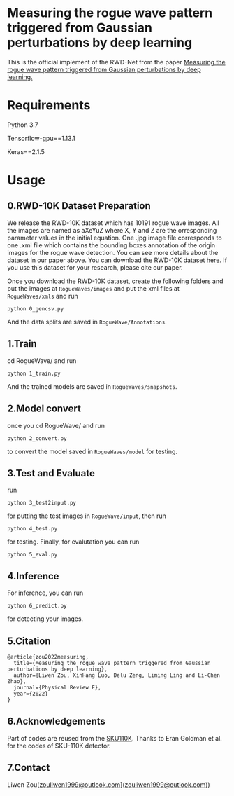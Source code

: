 Measuring the rogue wave pattern triggered from Gaussian perturbations by deep learning
==

This is the official implement of the RWD-Net from the paper [Measuring the rogue wave pattern triggered from Gaussian perturbations by deep learning.]([https://arxiv.org/abs/2109.08909](https://journals.aps.org/pre/abstract/10.1103/PhysRevE.105.054202))

Requirements
==
Python 3.7

Tensorflow-gpu==1.13.1

Keras==2.1.5

Usage
==

0.RWD-10K Dataset Preparation
--
We release the RWD-10K dataset which has 10191 rogue wave images. All the images are named as aXeYuZ where X, Y and Z are the orresponding parameter values in the initial equation. One .jpg image file corresponds to one .xml file which contains the bounding boxes annotation of the origin images for the rogue wave detection. You can see more details about the dataset in our paper above. You can download the RWD-10K dataset [here](https://drive.google.com/file/d/1CdpY5Xco4TnRY0DIryRbhexJB_dTsDGA/view?usp=sharing). If you use this dataset for your research, please cite our paper. 

Once you download the RWD-10K dataset, create the following folders and put the images at `RogueWaves/images` and put the xml files at `RogueWaves/xmls` and run
```
python 0_gencsv.py
```
And the data splits are saved in `RogueWave/Annotations`.

1.Train
--
cd RogueWave/ and run
```
python 1_train.py
```
And the trained models are saved in `RogueWaves/snapshots`.


2.Model convert
---
once you cd RogueWave/ and run
```
python 2_convert.py
```
to convert the model saved in `RogueWaves/model` for testing.

3.Test and Evaluate
---
run 
```
python 3_test2input.py
```
for putting the test images in `RogueWave/input`, then run

```
python 4_test.py
```
for testing. Finally, for evalutation you can run
```
python 5_eval.py
```

4.Inference
--
For inference, you can run
```
python 6_predict.py
```
for detecting your images.

5.Citation
--
```
@article{zou2022measuring,
  title={Measuring the rogue wave pattern triggered from Gaussian perturbations by deep learning},
  author={Liwen Zou, XinHang Luo, Delu Zeng, Liming Ling and Li-Chen Zhao},
  journal={Physical Review E},
  year={2022}
}
```

6.Acknowledgements
--
Part of codes are reused from the [SKU110K](https://github.com/eg4000/SKU110K_CVPR19). Thanks to Eran Goldman et al. for the codes of SKU-110K detector.

7.Contact
--
Liwen Zou(zouliwen1999@outlook.com](zouliwen1999@outlook.com))

